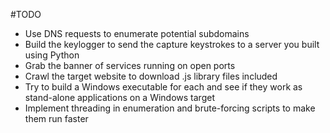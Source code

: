 #TODO 

- Use DNS requests to enumerate potential subdomains
- Build the keylogger to send the capture keystrokes to a server you built using Python  
- Grab the banner of services running on open ports
- Crawl the target website to download .js library files included
- Try to build a Windows executable for each and see if they work as stand-alone applications on a Windows target
- Implement threading in enumeration and brute-forcing scripts to make them run faster


